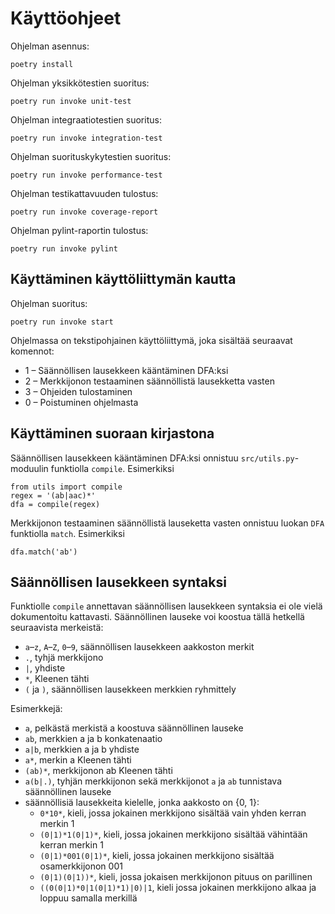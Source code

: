 # Käyttöohjeet

Ohjelman asennus:
    
    poetry install
    
Ohjelman yksikkötestien suoritus:

    poetry run invoke unit-test
    
Ohjelman integraatiotestien suoritus:

    poetry run invoke integration-test
    
Ohjelman suorituskykytestien suoritus:

    poetry run invoke performance-test
    
Ohjelman testikattavuuden tulostus:

    poetry run invoke coverage-report
    
Ohjelman pylint-raportin tulostus:

    poetry run invoke pylint

## Käyttäminen käyttöliittymän kautta

Ohjelman suoritus:

    poetry run invoke start
    
Ohjelmassa on tekstipohjainen käyttöliittymä, joka sisältää seuraavat komennot:
* 1 – Säännöllisen lausekkeen kääntäminen DFA:ksi
* 2 – Merkkijonon testaaminen säännöllistä lausekketta vasten
* 3 – Ohjeiden tulostaminen
* 0 – Poistuminen ohjelmasta

## Käyttäminen suoraan kirjastona

Säännöllisen lausekkeen kääntäminen DFA:ksi onnistuu `src/utils.py`-moduulin funktiolla `compile`. Esimerkiksi

    from utils import compile
    regex = '(ab|aac)*'
    dfa = compile(regex)
    
Merkkijonon testaaminen säännöllistä lauseketta vasten onnistuu luokan `DFA` funktiolla `match`. Esimerkiksi

    dfa.match('ab')

## Säännöllisen lausekkeen syntaksi

Funktiolle `compile` annettavan säännöllisen lausekkeen syntaksia ei ole vielä dokumentoitu kattavasti. Säännöllinen lauseke voi koostua tällä hetkellä seuraavista merkeistä:
* `a`–`z`, `A`–`Z`, `0`–`9`, säännöllisen lausekkeen aakkoston merkit
* `.`, tyhjä merkkijono
* `|`, yhdiste
* `*`,  Kleenen tähti
* `(` ja `)`, säännöllisen lausekkeen merkkien ryhmittely

Esimerkkejä:
* `a`, pelkästä merkistä a koostuva säännöllinen lauseke
* `ab`, merkkien a ja b konkatenaatio
* `a|b`, merkkien a ja b yhdiste
* `a*`, merkin a Kleenen tähti
* `(ab)*`, merkkijonon ab Kleenen tähti
* `a(b|.)`, tyhjän merkkijonon sekä merkkijonot `a` ja `ab` tunnistava säännöllinen lauseke
* säännöllisiä lausekkeita kielelle, jonka aakkosto on {0, 1}:
    * `0*10*`, kieli, jossa jokainen merkkijono sisältää vain yhden kerran merkin 1
    * `(0|1)*1(0|1)*`, kieli, jossa jokainen merkkijono sisältää vähintään kerran merkin 1
    * `(0|1)*001(0|1)*`, kieli, jossa jokainen merkkijono sisältää osamerkkijonon 001
    * `(0|1)(0|1))*`, kieli, jossa jokaisen merkkijonon pituus on parillinen
    * `((0(0|1)*0|1(0|1)*1)|0)|1`, kieli jossa jokainen merkkijono alkaa ja loppuu samalla merkillä
